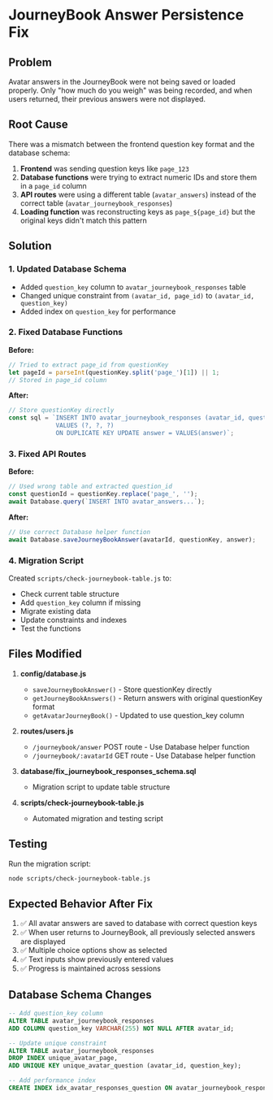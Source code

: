 # JourneyBook Answer Persistence Fix

## Problem
Avatar answers in the JourneyBook were not being saved or loaded properly. Only "how much do you weigh" was being recorded, and when users returned, their previous answers were not displayed.

## Root Cause
There was a mismatch between the frontend question key format and the database schema:

1. **Frontend** was sending question keys like `page_123` 
2. **Database functions** were trying to extract numeric IDs and store them in a `page_id` column
3. **API routes** were using a different table (`avatar_answers`) instead of the correct table (`avatar_journeybook_responses`)
4. **Loading function** was reconstructing keys as `page_${page_id}` but the original keys didn't match this pattern

## Solution

### 1. Updated Database Schema
- Added `question_key` column to `avatar_journeybook_responses` table
- Changed unique constraint from `(avatar_id, page_id)` to `(avatar_id, question_key)`
- Added index on `question_key` for performance

### 2. Fixed Database Functions
**Before:**
```javascript
// Tried to extract page_id from questionKey
let pageId = parseInt(questionKey.split('page_')[1]) || 1;
// Stored in page_id column
```

**After:**
```javascript
// Store questionKey directly
const sql = `INSERT INTO avatar_journeybook_responses (avatar_id, question_key, answer) 
             VALUES (?, ?, ?) 
             ON DUPLICATE KEY UPDATE answer = VALUES(answer)`;
```

### 3. Fixed API Routes
**Before:**
```javascript
// Used wrong table and extracted question_id
const questionId = questionKey.replace('page_', '');
await Database.query(`INSERT INTO avatar_answers...`);
```

**After:**
```javascript
// Use correct Database helper function
await Database.saveJourneyBookAnswer(avatarId, questionKey, answer);
```

### 4. Migration Script
Created `scripts/check-journeybook-table.js` to:
- Check current table structure
- Add `question_key` column if missing
- Migrate existing data
- Update constraints and indexes
- Test the functions

## Files Modified

1. **config/database.js**
   - `saveJourneyBookAnswer()` - Store questionKey directly
   - `getJourneyBookAnswers()` - Return answers with original questionKey format
   - `getAvatarJourneyBook()` - Updated to use question_key column

2. **routes/users.js**
   - `/journeybook/answer` POST route - Use Database helper function
   - `/journeybook/:avatarId` GET route - Use Database helper function

3. **database/fix_journeybook_responses_schema.sql**
   - Migration script to update table structure

4. **scripts/check-journeybook-table.js**
   - Automated migration and testing script

## Testing
Run the migration script:
```bash
node scripts/check-journeybook-table.js
```

## Expected Behavior After Fix
1. ✅ All avatar answers are saved to database with correct question keys
2. ✅ When user returns to JourneyBook, all previously selected answers are displayed
3. ✅ Multiple choice options show as selected
4. ✅ Text inputs show previously entered values
5. ✅ Progress is maintained across sessions

## Database Schema Changes
```sql
-- Add question_key column
ALTER TABLE avatar_journeybook_responses 
ADD COLUMN question_key VARCHAR(255) NOT NULL AFTER avatar_id;

-- Update unique constraint
ALTER TABLE avatar_journeybook_responses 
DROP INDEX unique_avatar_page,
ADD UNIQUE KEY unique_avatar_question (avatar_id, question_key);

-- Add performance index
CREATE INDEX idx_avatar_responses_question ON avatar_journeybook_responses(question_key);
```